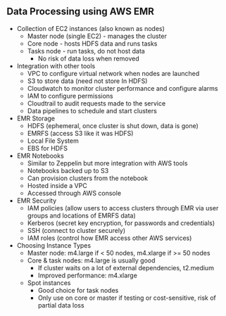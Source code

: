 ## Data Processing using AWS EMR
* Collection of EC2 instances (also known as nodes)
	* Master node (single EC2) - manages the cluster
	* Core node - hosts HDFS data and runs tasks
	* Tasks node - run tasks, do not host data
		* No risk of data loss when removed
* Integration with other tools
	* VPC to configure virtual network when nodes are launched
	* S3 to store data (need not store In HDFS)
	* Cloudwatch to monitor cluster performance and configure alarms
	* IAM to configure permissions
	* Cloudtrail to audit requests made to the service
	* Data pipelines to schedule and start clusters
* EMR Storage
	* HDFS (ephemeral, once cluster is shut down, data is gone)
	* EMRFS (access S3 like it was HDFS)
	* Local File System
	* EBS for HDFS
* EMR Notebooks
	* Similar to Zeppelin but more integration with AWS tools
	* Notebooks backed up to S3
	* Can provision clusters from the notebook
	* Hosted inside a VPC
	* Accessed through AWS console
* EMR Security
	* IAM policies (allow users to access clusters through EMR via user groups and locations of EMRFS data)
	* Kerberos (secret key encryption, for passwords and credentials)
	* SSH (connect to cluster securely)
	* IAM roles (control how EMR access other AWS services)
* Choosing Instance Types
	* Master node: m4.large if < 50 nodes, m4.xlarge if >= 50 nodes
	* Core & task nodes: m4.large is usually good
		* If cluster waits on a lot of external dependencies, t2.medium
		* Improved performance: m4.xlarge
	* Spot instances
		* Good choice for task nodes
	    * Only use on core or master if testing or cost-sensitive, risk of partial data loss
